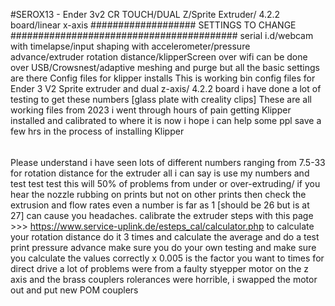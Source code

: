 #SEROX13 - Ender 3v2 CR TOUCH/DUAL Z/Sprite Extruder/ 4.2.2 board/linear x-axis
################### SETTINGS TO CHANGE #########################################
serial i.d/webcam with timelapse/input shaping with accelerometer/pressure advance/extruder rotation distance/klipperScreen over wifi can be done over USB/Crowsnest/adaptive meshing and purge
but all the basic settings are there
Config files for klipper installs
This is working bin config files for Ender 3 V2 Sprite extruder and dual z-axis/ 4.2.2 board
i have done a lot of testing to get these numbers [glass plate with creality clips]
These are all working files from 2023
i went through hours of pain getting Klipper installed and calibrated to where it is now
i hope i can help some ppl save a few hrs in the process of installing Klipper
######
Please understand i have seen lots of different numbers ranging from 7.5-33 for rotation distance for the extruder all i can say is use my numbers and test test test this will 50% of problems from under or over-extruding/
if you hear the nozzle rubbing on prints but not on other prints then check the extrusion and flow rates even a number 
is far as 1 [should be 26 but is at 27] can cause you headaches. calibrate the extruder steps with this page >>> https://www.service-uplink.de/esteps_cal/calculator.php to calculate your rotation distance do it 3 times and calculate the average and do a test print
pressure advance make sure you do your own testing and make sure you calculate the values correctly x 0.005 is the factor you want to times for direct drive
a lot of problems were from a faulty styepper motor on the z axis and the brass couplers rolerances were horrible, i swapped the motor out and put new POM couplers
